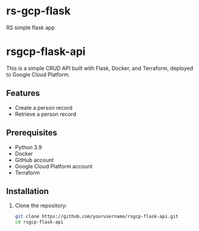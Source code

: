 # rs-gcp-flask
RS simple flask app
# rsgcp-flask-api

This is a simple CRUD API built with Flask, Docker, and Terraform, deployed to Google Cloud Platform.

## Features

- Create a person record
- Retrieve a person record

## Prerequisites

- Python 3.9
- Docker
- GitHub account
- Google Cloud Platform account
- Terraform

## Installation

1. Clone the repository:
   ```bash
   git clone https://github.com/yourusername/rsgcp-flask-api.git
   cd rsgcp-flask-api

